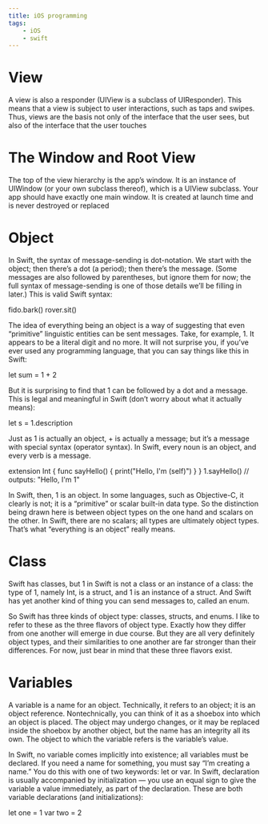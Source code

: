 ```yaml
---
title: iOS programming
tags:
    - iOS
    - swift
---
```


# View
A view is also a responder (UIView is a subclass of UIResponder). This means that a view is subject to user interactions, such as taps and swipes. Thus, views are the basis not only of the interface that the user sees, but also of the interface that the user touches 

# The Window and Root View
The top of the view hierarchy is the app’s window. It is an instance of UIWindow (or your own subclass thereof), which is a UIView subclass. Your app should have exactly one main window. It is created at launch time and is never destroyed or replaced

# Object
In Swift, the syntax of message-sending is dot-notation. We start with the object; then there’s a dot (a period); then there’s the message. (Some messages are also followed by parentheses, but ignore them for now; the full syntax of message-sending is one of those details we’ll be filling in later.) This is valid Swift syntax:

fido.bark()
rover.sit()

The idea of everything being an object is a way of suggesting that even “primitive” linguistic entities can be sent messages. Take, for example, 1. It appears to be a literal digit and no more. It will not surprise you, if you’ve ever used any programming language, that you can say things like this in Swift:

let sum = 1 + 2

But it is surprising to find that 1 can be followed by a dot and a message. This is legal and meaningful in Swift (don’t worry about what it actually means):

let s = 1.description



Just as 1 is actually an object, + is actually a message; but it’s a message with special syntax (operator syntax). In Swift, every noun is an object, and every verb is a message.


extension Int {
    func sayHello() {
        print("Hello, I'm \(self)")
    }
}
1.sayHello() // outputs: "Hello, I'm 1"

In Swift, then, 1 is an object. In some languages, such as Objective-C, it clearly is not; it is a “primitive” or scalar built-in data type. So the distinction being drawn here is between object types on the one hand and scalars on the other. In Swift, there are no scalars; all types are ultimately object types. That’s what “everything is an object” really means.

# Class

Swift has classes, but 1 in Swift is not a class or an instance of a class: the type of 1, namely Int, is a struct, and 1 is an instance of a struct. And Swift has yet another kind of thing you can send messages to, called an enum.

So Swift has three kinds of object type: classes, structs, and enums. I like to refer to these as the three flavors of object type. Exactly how they differ from one another will emerge in due course. But they are all very definitely object types, and their similarities to one another are far stronger than their differences. For now, just bear in mind that these three flavors exist.

# Variables

A variable is a name for an object. Technically, it refers to an object; it is an object reference. Nontechnically, you can think of it as a shoebox into which an object is placed. The object may undergo changes, or it may be replaced inside the shoebox by another object, but the name has an integrity all its own. The object to which the variable refers is the variable’s value.

In Swift, no variable comes implicitly into existence; all variables must be declared. If you need a name for something, you must say “I’m creating a name.” You do this with one of two keywords: let or var. In Swift, declaration is usually accompanied by initialization — you use an equal sign to give the variable a value immediately, as part of the declaration. These are both variable declarations (and initializations):

let one = 1
var two = 2
